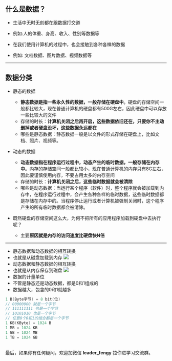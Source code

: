 ## 什么是数据？

- 生活中无时无刻都在跟数据打交道
- 例如:人的体重、身高、收入、性别等数据等

- 在我们使用计算机的过程中，也会接触到各种各样的数据
- 例如: 文档数据、图片数据、视频数据等

---

## 数据分类

- 静态的数据
  + **静态数据是指一些永久性的数据，一般存储在硬盘中**。硬盘的存储空间一般都比较大，现在普通计算机的硬盘都有500G左右，因此硬盘中可以存放一些比较大的文件
  + 存储的时长：**计算机关闭之后再开启，这些数据依旧还在，只要你不主动删掉或者硬盘没坏，这些数据永远都在**
  + 哪些是静态数据：静态数据一般是以文件的形式存储在硬盘上，比如文档、照片、视频等。

- 动态的数据
  + **动态数据指在程序运行过程中，动态产生的临时数据，一般存储在内存中**。内存的存储空间一般都比较小，现在普通计算机的内存只有8G左右，因此要谨慎使用内存，不要占用太多的内存空间
  + 存储的时长：**计算机关闭之后，这些临时数据就会被清除**
  + 哪些是动态数据：当运行某个程序（软件）时，整个程序就会被加载到内存中，在程序运行过程中，会产生各种各样的临时数据，这些临时数据都是存储在内存中的。当程序停止运行或者计算机被强制关闭时，这个程序产生的所有临时数据都会被清除。
- 既然硬盘的存储空间这么大，为何不把所有的应用程序加载到硬盘中去执行呢？
  + 主要**原因就是内存的访问速度比硬盘快N倍**

---

- 静态数据和动态数据的相互转换
- 也就是从磁盘加载到内存
  ![](https://img-blog.csdnimg.cn/img_convert/a6b6212999cefecf6467abd427c27bbf.png)
- 动态数据和静态数据的相互转换
- 也就是从内存保存到磁盘
  ![](https://img-blog.csdnimg.cn/img_convert/8a9f31e02e46723156c2ffba4a00819c.png)
- 数据的计量单位
- 不管是静态还是动态数据，都是0和1组成的
- 数据越大，包含的0和1就越多

```c
1 B(Byte字节) = 8 bit(位)
// 00000000 就是一个字节
// 111111111 也是一个字节
// 10101010 也是一个字节
// 任意8个0和1的组合都是一个字节
1 KB(KByte) = 1024 B
1 MB = 1024 KB
1 GB = 1024 MB
1 TB = 1024 GB
```

## 

最后，如果你有任何疑问，欢迎加微信 **leader_fengy** 拉你进学习交流群。

